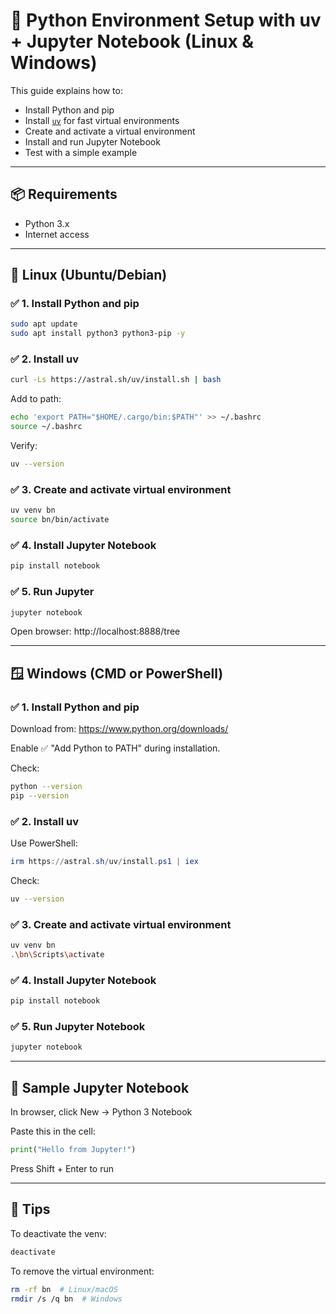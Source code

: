 # 🐍 Python Environment Setup with uv + Jupyter Notebook (Linux & Windows)

This guide explains how to:

- Install Python and pip
- Install [`uv`](https://github.com/astral-sh/uv) for fast virtual environments
- Create and activate a virtual environment
- Install and run Jupyter Notebook
- Test with a simple example

---

## 📦 Requirements

- Python 3.x
- Internet access

---

## 🐧 Linux (Ubuntu/Debian)

### ✅ 1. Install Python and pip
```bash
sudo apt update
sudo apt install python3 python3-pip -y
```

### ✅ 2. Install uv
```bash
curl -Ls https://astral.sh/uv/install.sh | bash
```

Add to path:
```bash
echo 'export PATH="$HOME/.cargo/bin:$PATH"' >> ~/.bashrc
source ~/.bashrc
```

Verify:
```bash
uv --version
```

### ✅ 3. Create and activate virtual environment
```bash
uv venv bn
source bn/bin/activate
```

### ✅ 4. Install Jupyter Notebook
```bash
pip install notebook
```

### ✅ 5. Run Jupyter
```bash
jupyter notebook
```

Open browser: http://localhost:8888/tree

---

## 🪟 Windows (CMD or PowerShell)

### ✅ 1. Install Python and pip
Download from: https://www.python.org/downloads/

Enable ✅ "Add Python to PATH" during installation.

Check:
```bash
python --version
pip --version
```

### ✅ 2. Install uv
Use PowerShell:
```powershell
irm https://astral.sh/uv/install.ps1 | iex
```

Check:
```bash
uv --version
```

### ✅ 3. Create and activate virtual environment
```bash
uv venv bn
.\bn\Scripts\activate
```

### ✅ 4. Install Jupyter Notebook
```bash
pip install notebook
```

### ✅ 5. Run Jupyter Notebook
```bash
jupyter notebook
```

---

## 📓 Sample Jupyter Notebook
In browser, click New → Python 3 Notebook

Paste this in the cell:
```python
print("Hello from Jupyter!")
```
Press Shift + Enter to run

---

## 🧠 Tips
To deactivate the venv:
```bash
deactivate
```

To remove the virtual environment:
```bash
rm -rf bn  # Linux/macOS
rmdir /s /q bn  # Windows
```
